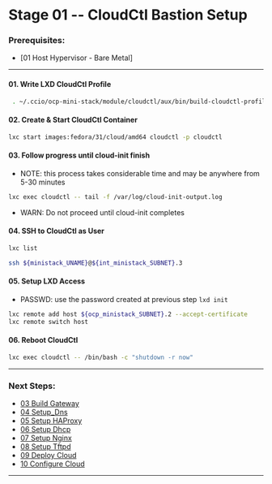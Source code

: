 # Stage 01 -- CloudCtl Bastion Setup

### Prerequisites:
  + [01 Host Hypervisor				- Bare Metal]
    
--------------------------------------------------------------------------------
#### 01\. Write LXD CloudCtl Profile
```sh
 . ~/.ccio/ocp-mini-stack/module/cloudctl/aux/bin/build-cloudctl-profile
```
#### 02\. Create & Start CloudCtl Container
```sh
lxc start images:fedora/31/cloud/amd64 cloudctl -p cloudctl
```
#### 03\. Follow progress until cloud-init finish
  - NOTE: this process takes considerable time and may be anywhere from 5-30 minutes
```sh
lxc exec cloudctl -- tail -f /var/log/cloud-init-output.log
```
  - WARN: Do not proceed until cloud-init completes
#### 04\. SSH to CloudCtl as User
```sh
lxc list
```
```sh
ssh ${ministack_UNAME}@${int_ministack_SUBNET}.3
```
#### 05\. Setup LXD Access
  - PASSWD: use the password created at previous step `lxd init`
```sh
lxc remote add host ${ocp_ministack_SUBNET}.2 --accept-certificate
lxc remote switch host 
```
#### 06\. Reboot CloudCtl
```sh
lxc exec cloudctl -- /bin/bash -c "shutdown -r now"
```
---------------------------------------------------------------------------------
    
### Next Steps:
  + [03 Build Gateway]
  + [04 Setup_Dns]
  + [05 Setup HAProxy]
  + [06 Setup Dhcp]
  + [07 Setup Nginx]
  + [08 Setup Tftpd]
  + [09 Deploy Cloud]
  + [10 Configure Cloud]
--------------------------------------------------------------------------------
[00 Introduction]:/00_Introduction.md
<!-- Markdown link & img dfn's -->
[Ansible Automation]:/ansible/README.md
[00 Introduction]:/00_Introduction.md
[01 Build Host]:/01_Build_Host.md
[02 Build Bastion]:/02_Build_Bastion.md
[03 Build Gateway]:/03_Build_Gateway.md
[04 Setup_Dns]:/04_Setup_DNS.md
[05 Setup HAProxy]:/05_Setup_HAProxy.md
[06 Setup Dhcp]:/06_Setup_DHCP.md
[07 Setup Nginx]:/07_Setup_Nginx.md
[08 Setup Tftpd]:/08_Setup_Tftpd.md
[09 Deploy Cloud]:/09_Deploy_Cloud.md
[10 Configure Cloud]:/10_Configure_Cloud.md
